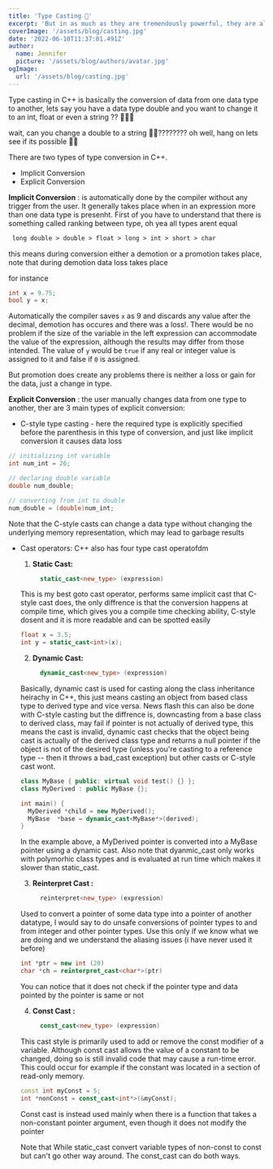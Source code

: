 ```yaml
---
title: 'Type Casting 🎥'
excerpt: 'But in as much as they are tremendously powerful, they are also extremely dangerous as a single overlook can devastate your entire app. 🥲🥲'
coverImage: '/assets/blog/casting.jpg'
date: '2022-06-10T11:37:01.491Z'
author:
  name: Jennifer
  picture: '/assets/blog/authors/avatar.jpg'
ogImage:
  url: '/assets/blog/casting.jpg'
---
```


Type casting in C++ is basically the conversion of data from one data type to another, lets say you have a data type double and you want to change it to an int, float or even a string ?? 🤷🏽‍♂️

wait, can you change a double to a string 🤯🤯???????? oh well, hang on lets see if its possible 🥴🥴

There are two types of type conversion in C++.

   - Implicit Conversion
   - Explicit Conversion 

__Implicit Conversion__ : is automatically done by the compiler without any trigger from the user. It generally takes place when in an expression more than one data type is presenht. 
First of you have to understand that there is something called ranking between type, oh yea all types arent equal 
```markdown
 long double > double > float > long > int > short > char
```
this means during conversion either a demotion or a promotion takes place, note that during demotion data loss takes place 

for instance
```c++
int x = 9.75;
bool y = x;
```
Automatically the compiler saves `x` as 9 and discards any value after the decimal, demotion has occures and there was a loss!. There would be no problem if the size of the variable in the left expression can accommodate the value of the expression, although the results may differ from those intended. The value of `y` would be `true` if any real or integer value is assigned to it and false if `0` is assigned.

But promotion does create any problems there is neither a loss or gain for the data, just a change in type.

__Explicit Conversion__ : the user manually changes data from one type to another, ther are 3 main types of explicit conversion:

  - C-style type casting - here the required type is explicitly specified before the parenthesis in this type of conversion, and just like implicit conversion it causes data loss
```c++
// initializing int variable
int num_int = 26;

// declaring double variable
double num_double;

// converting from int to double 
num_double = (double)num_int;
```
Note that the C-style casts can change a data type without changing the underlying memory representation, which may lead to garbage results

  - Cast operators: C++ also has four type cast operatofdm

    1. __Static Cast:__ 
          ```c++
            static_cast<new_type> (expression)
          ```
    This is my best goto cast operator, performs same implicit cast that C-style cast does, the only diffrence is that the conversion happens at compile time, which gives you a compile time checking ability, C-style dosent and it is more readable and can be spotted easily
      ```c++
      float x = 3.5;
      int y = static_cast<int>(x);
      ```

    2. __Dynamic Cast:__ 
          ```c++
            dynamic_cast<new_type> (expression)
          ```
    Basically, dynamic cast is used for casting along the class inheritance heirachy in C++, this just means casting an object from based class type to derived type and vice versa. News flash this can also be done with C-style casting but the diffrence is, downcasting from a base class to derived class, may fail if pointer is not actually of derived type, this means the cast is invalid, dynamic cast checks that the object being cast is actually of the derived class type and returns a null pointer if the object is not of the desired type (unless you're casting to a reference type -- then it throws a bad_cast exception) but other casts or C-style cast wont.
      ```c++
      class MyBase { public: virtual void test() {} };
      class MyDerived : public MyBase {};
 
      int main() {
        MyDerived *child = new MyDerived();
        MyBase  *base = dynamic_cast<MyBase*>(derived);
      }
      ```

    In the example above, a MyDerived pointer is converted into a MyBase pointer using a dynamic cast. Also note that dyanmic_cast only works with polymorhic class types and is evaluated at run time which makes it slower than static_cast.

    3. __Reinterpret Cast :__
          ```c++
            reinterpret<new_type> (expression)
          ```
      Used to convert a pointer of some data type into a pointer of another datatype, I would say to do unsafe conversions of pointer types to and from integer and other pointer types. Use this only if we know what we are doing and we understand the aliasing issues (i have never used it before)
       ```c++
      int *ptr = new int (20)
      char *ch = reinterpret_cast<char*>(ptr)
      ```
      You can notice that it does not check if the pointer type and data pointed by the pointer is same or not

    4. __Const Cast :__
          ```c++
            const_cast<new_type> (expression)
          ```
      This cast style is primarily used to add or remove the const modifier of a variable. Although const cast allows the value of a constant to be changed, doing so is still invalid code that may cause a run-time error. This could occur for example if the constant was located in a section of read-only memory.
      ```c++
      const int myConst = 5;
      int *nonConst = const_cast<int*>(&myConst);
      ```
      Const cast is instead used mainly when there is a function that takes a non-constant pointer argument, even though it does not modify the pointer

      Note that While static_cast convert variable types of non-const to const but can't go other way around. The const_cast can do both ways.
